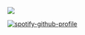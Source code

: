 ![](https://komarev.com/ghpvc/?username=jekosian&label=dooshbeegs&style=flat-square&color=d5181b&base=7482)

[![spotify-github-profile](https://spotify-github-profile.kittinanx.com/api/view?uid=6ee6c3uiykzyf00n8qqgt3t8m&cover_image=true&theme=natemoo-re&show_offline=true&background_color=110f0b&interchange=true&bar_color=4a3684&bar_color_cover=false)](https://github.com/kittinan/spotify-github-profile)


